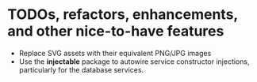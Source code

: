 # TODOs, refactors, enhancements, and other nice-to-have features

- Replace SVG assets with their equivalent PNG/JPG images
- Use the **injectable** package to autowire service constructor injections, particularly for the database services.
